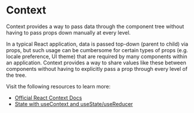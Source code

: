 # Context

Context provides a way to pass data through the component tree without having to pass props down manually at every level.

In a typical React application, data is passed top-down (parent to child) via props, but such usage can be cumbersome for certain types of props (e.g. locale preference, UI theme) that are required by many components within an application. Context provides a way to share values like these between components without having to explicitly pass a prop through every level of the tree.

Visit the following resources to learn more:

- [Official React Context Docs](https://reactjs.org/docs/context.html)
- [State with useContext and useState/useReducer](https://www.robinwieruch.de/react-state-usereducer-usestate-usecontext/)
